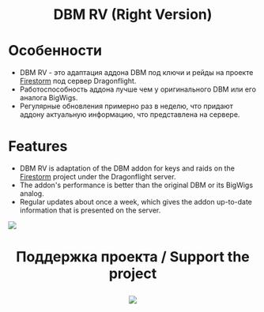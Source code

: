 # <p align="center"> DBM RV (Right Version) </p>
# Особенности
* DBM RV - это адаптация аддона DBM под ключи и рейды на проекте [Firestorm](https://firestorm-servers.com/ru/) под сервер Dragonflight.
* Работоспособность аддона лучше чем у оригинального DBM или его аналога BigWigs.
* Регулярные обновления примерно раз в неделю, что придают аддону актуальную информацию, что представлена на сервере.
# Features
* DBM RV is adaptation of the DBM addon for keys and raids on the [Firestorm](https://firestorm-servers.com/en) project under the Dragonflight server.
* The addon's performance is better than the original DBM or its BigWigs analog.
* Regular updates about once a week, which gives the addon up-to-date information that is presented on the server.

<a href="https://github.com/Aleksart163/DBM-RV-DF/archive/refs/heads/main.zip"><img src="https://www.freepngimg.com/thumb/download_now_button/25860-7-download-now-button-glossy-green.png"/></a>

# <p align="center"> Поддержка проекта / Support the project </p>
<p align="center"> <a href="https://www.donationalerts.com/r/aleksart163"> <img src = "https://i.imgur.com/ykI6lqX.jpeg" /> </a> </p>
